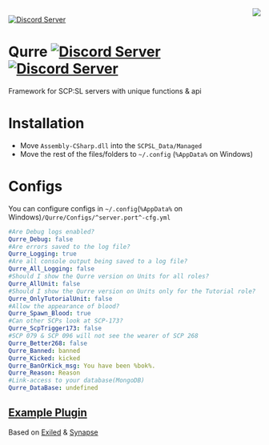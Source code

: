 
<img src="https://cdn.fydne.xyz/qurre/Qurre-web_ol.gif" align="right" />
<p>
   <a href="https://discord.gg/zGUqfJQebn" alt="Discord">
      <img src="https://discord.com/api/guilds/779412392651653130/embed.png" alt="Discord Server"/>
  </a>
</p>

# Qurre <a href="https://github.com/Qurre-Team/Qurre-sl/releases" alt="Downloads"><img src="https://img.shields.io/github/downloads/Qurre-Team/Qurre-sl/total?color=%2300b813&style=plastic" alt="Discord Server"/></a> <a href="https://github.com/Qurre-Team/Qurre-sl/releases" alt="Release"><img src="https://img.shields.io/github/v/release/Qurre-Team/Qurre-sl.svg?style=plastic" alt="Discord Server"/></a>
Framework for SCP:SL servers with unique functions & api

# Installation
* Move `Assembly-CSharp.dll` into the `SCPSL_Data/Managed` 
* Move the rest of the files/folders to `~/.config` (`%AppData%` on Windows)
# Configs
You can configure configs in `~/.config`(`%AppData%` on Windows)`/Qurre/Configs/^server.port^-cfg.yml` 

```yml
#Are Debug logs enabled?
Qurre_Debug: false
#Are errors saved to the log file?
Qurre_Logging: true
#Are all console output being saved to a log file?
Qurre_All_Logging: false
#Should I show the Qurre version on Units for all roles?
Qurre_AllUnit: false
#Should I show the Qurre version on Units only for the Tutorial role?
Qurre_OnlyTutorialUnit: false
#Allow the appearance of blood?
Qurre_Spawn_Blood: true
#Can other SCPs look at SCP-173?
Qurre_ScpTrigger173: false
#SCP 079 & SCP 096 will not see the wearer of SCP 268
Qurre_Better268: false
Qurre_Banned: banned
Qurre_Kicked: kicked
Qurre_BanOrKick_msg: You have been %bok%.
Qurre_Reason: Reason
#Link-access to your database(MongoDB)
Qurre_DataBase: undefined
```
## [Example Plugin](https://github.com/Qurre-Team/example-plugin)

Based on [Exiled](https://github.com/Exiled-Team/EXILED) & [Synapse](https://github.com/SynapseSL/Synapse)
